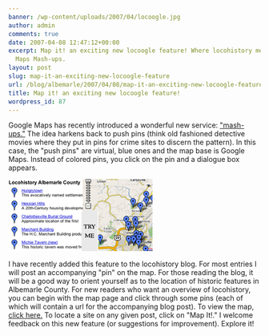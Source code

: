 ```yaml
---
banner: /wp-content/uploads/2007/04/locoogle.jpg
author: admin
comments: true
date: 2007-04-08 12:47:12+00:00
excerpt: Map it! an exciting new locoogle feature! Where locohistory meets the Google
  Maps Mash-ups.
layout: post
slug: map-it-an-exciting-new-locoogle-feature
url: /blog/albemarle/2007/04/08/map-it-an-exciting-new-locoogle-feature/
title: Map it! an exciting new locoogle feature!
wordpress_id: 87
---
```


Google Maps has recently introduced a wonderful new service: ["mash-ups."](http://googlemapsmania.blogspot.com/) The idea harkens back to push pins (think old fashioned detective movies where they put in pins for crime sites to discern the pattern). In this case, the "push pins" are virtual, blue ones and the map base is Google Maps. Instead of colored pins, you click on the pin and a dialogue box appears. 

![Locohistory meets Google Maps](/wp-content/uploads/2007/04/locoogle.jpg)

I have recently added this feature to the locohistory blog. For most entries I will post an accompanying "pin" on the map. For those reading the blog, it will be a good way to orient yourself as to the location of historic features in Albemarle County. For new readers who want an overview of locohistory, you can begin with the map page and click through some pins (each of which will contain a url for the accompanying blog post). To view the map, [click here.](http://maps.google.com/maps/ms?hl=en&q=&ie=UTF8&z=10&ll=38.056742,-78.677216&spn=0.448748,0.88028&om=1&msid=111064276438729927315.00000111ce472b03be511&msa=0) To locate a site on any given post, click on "Map It!." I welcome feedback on this new feature (or suggestions for improvement). Explore it!
